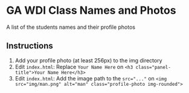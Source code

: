 # GA WDI Class Names and Photos

A list of the students names and their profile photos

## Instructions

1. Add your profile photo (at least 256px) to the img directory
2. Edit `index.html`: Replace `Your Name Here` on `<h3 class="panel-title">Your Name Here</h3>`
3. Edit `index.html`: Add the image path to the `src="..."` on `<img src="img/man.png" alt="man" class="profile-photo img-rounded">`
